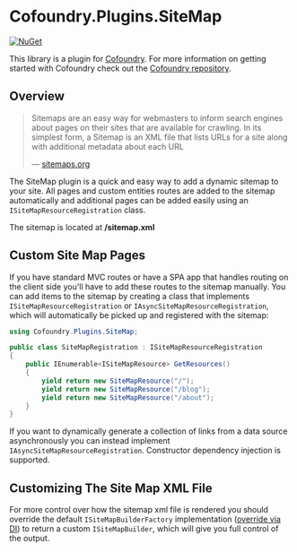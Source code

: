 # Cofoundry.Plugins.SiteMap

[![NuGet](https://img.shields.io/nuget/v/Cofoundry.Plugins.SiteMap.svg)](https://www.nuget.org/packages/Cofoundry.Plugins.SiteMap/)


This library is a plugin for [Cofoundry](https://www.cofoundry.org/). For more information on getting started with Cofoundry check out the [Cofoundry repository](https://github.com/cofoundry-cms/cofoundry).

## Overview

> Sitemaps are an easy way for webmasters to inform search engines about pages on their sites that are available for crawling. In its simplest form, a Sitemap is an XML file that lists URLs for a site along with additional metadata about each URL
>
> &mdash; [sitemaps.org](https://www.sitemaps.org/)

The SiteMap plugin is a quick and easy way to add a dynamic sitemap to your site. All pages and custom entities routes are added to the sitemap automatically and additional pages can be added easily using an `ISiteMapResourceRegistration` class.

The sitemap is located at **/sitemap.xml**

## Custom Site Map Pages

If you have standard MVC routes or have a SPA app that handles routing on the client side you'll have to add these routes to the sitemap manually. You can add items to the sitemap by creating a class that implements `ISiteMapResourceRegistration` or `IAsyncSiteMapResourceRegistration`, which will automatically be picked up and registered with the sitemap:

```csharp
using Cofoundry.Plugins.SiteMap;

public class SiteMapRegistration : ISiteMapResourceRegistration
{
    public IEnumerable<ISiteMapResource> GetResources()
    {
        yield return new SiteMapResource("/");
        yield return new SiteMapResource("/blog");
        yield return new SiteMapResource("/about");
    }
}

```

If you want to dynamically generate a collection of links from a data source asynchronously you can instead implement `IAsyncSiteMapResourceRegistration`. Constructor dependency injection is supported.

## Customizing The Site Map XML File

For more control over how the sitemap xml file is rendered you should override the default `ISiteMapBuilderFactory` implementation ([override via DI](https://github.com/cofoundry-cms/cofoundry/wiki/Dependency-Injection#overriding-registrations)) to return a custom `ISiteMapBuilder`, which will give you full control of the output.





